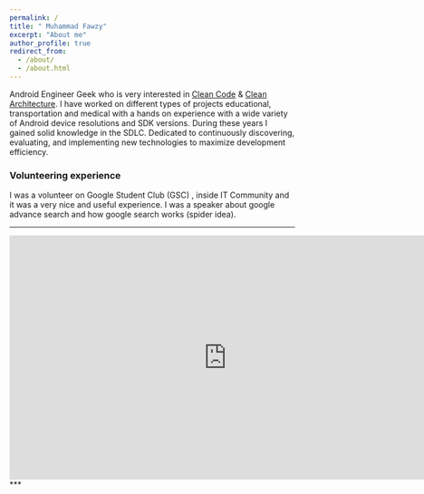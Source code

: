 ```yaml
---
permalink: /
title: " Muhammad Fawzy"
excerpt: "About me"
author_profile: true
redirect_from: 
  - /about/
  - /about.html
---
```


Android Engineer Geek who is very interested in [Clean Code](https://g.co/kgs/FQn1tv) & [Clean Architecture](https://g.co/kgs/AxPcTT).
I have worked on different types of projects educational, transportation and medical with a hands on experience with a wide variety of Android device resolutions and SDK versions. During these years I gained solid knowledge in the SDLC. Dedicated to continuously discovering, evaluating, and implementing new technologies to maximize development efficiency.


### Volunteering experience
I was a volunteer on Google Student Club (GSC) , inside IT Community and it was a very nice and useful experience.
I was a speaker about google advance search and how google search works (spider idea).
***
<iframe width="766" height="431" src="https://www.youtube.com/embed/rBs8_0PDFA0?list=PLwS6T18kCTTXHKYfHMW_OiKY90RCnA1Va" frameborder="0" allow="autoplay; encrypted-media" allowfullscreen></iframe>
***
